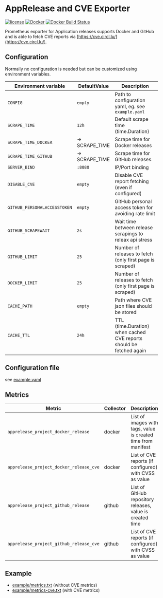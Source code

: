 AppRelease and CVE Exporter
===========================

[![license](https://img.shields.io/github/license/webdevops/apprelease-exporter.svg)](https://github.com/webdevops/apprelease-exporter/blob/master/LICENSE)
[![Docker](https://img.shields.io/badge/docker-webdevops%2Fapprelease--exporter-blue.svg?longCache=true&style=flat&logo=docker)](https://hub.docker.com/r/webdevops/apprelease-exporter/)
[![Docker Build Status](https://img.shields.io/docker/build/webdevops/apprelease-exporter.svg)](https://hub.docker.com/r/webdevops/apprelease-exporter/)

Prometheus exporter for Application releases supports Docker and GitHub and is able to fetch CVE reports via [https://cve.circl.lu/](https://cve.circl.lu/).

Configuration
-------------

Normally no configuration is needed but can be customized using environment variables.

| Environment variable              | DefaultValue                | Description                                                       |
|-----------------------------------|-----------------------------|-------------------------------------------------------------------|
| `CONFIG`                          | `empty`                     | Path to configuration yaml, eg. see `example.yaml`                |
| `SCRAPE_TIME`                     | `12h`                       | Default scrape time (time.Duration)                               |
| `SCRAPE_TIME_DOCKER`              | -> SCRAPE_TIME              | Scrape time for Docker releases                                   |
| `SCRAPE_TIME_GITHUB  `            | -> SCRAPE_TIME              | Scrape time for GitHub releases                                   |
| `SERVER_BIND`                     | `:8080`                     | IP/Port binding                                                   |
| `DISABLE_CVE`                     | `empty`                     | Disable CVE report fetching (even if configured)                  |
| `GITHUB_PERSONALACCESSTOKEN`      | `empty`                     | GitHub personal access token for avoiding rate limit              |
| `GITHUB_SCRAPEWAIT`               | `2s`                        | Wait time between release scrapings to releax api stress          |
| `GITHUB_LIMIT`                    | `25`                        | Number of releases to fetch (only first page is scraped)          |
| `DOCKER_LIMIT`                    | `25`                        | Number of releases to fetch (only first page is scraped)          |
| `CACHE_PATH`                      | `empty`                     | Path where CVE json files should be stored                        |
| `CACHE_TTL`                       | `24h`                       | TTL (time.Duration) when cached CVE reports should be fetched again |

Configuration file
------------------

see [example.yaml](example.yaml)

Metrics
-------

| Metric                                         | Collector         | Description                                                                           |
|------------------------------------------------|-------------------|---------------------------------------------------------------------------------------|
| `apprelease_project_docker_release`            | docker            | List of images with tags, value is created time from manifest                         |
| `apprelease_project_docker_release_cve`        | docker            | List of CVE reports (if configured) with CVSS as value                                |
| `apprelease_project_github_release`            | github            | List of GitHub repository releases, value is created time                             |
| `apprelease_project_github_release_cve`        | github            | List of CVE reports (if configured) with CVSS as value                                |

Example
--------

* [example/metrics.txt](example/metrics.txt) (without CVE metrics)
* [example/metrics-cve.txt](example/metrics-cve.txt) (with CVE metrics)

